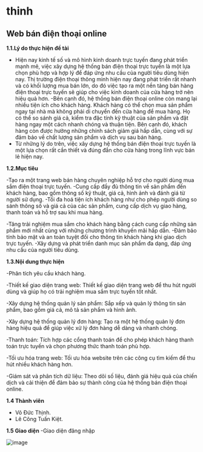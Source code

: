 # thinh
## **Web bán điện thoại online**
**1.1.Lý do thực hiện đề tài**
- Hiện nay kinh tế số và mô hình kinh doanh trực tuyến đang phát triển mạnh mẽ, việc  xây dựng hệ thống bán điện thoại trực tuyến là một lựa chọn phù hợp và hợp lý để đáp ứng nhu cầu của người tiêu dùng hiện nay. Thị trường điện thoại thông minh hiện nay đang phát triển rất nhanh và có khối lượng mua bán lớn, do đó việc tạo ra một nền tảng bán hàng điện thoại trực tuyến sẽ giúp cho việc kinh doanh của cửa hàng trở nên hiệu quả hơn.
-Bên cạnh đó, hệ thống bán điện thoại online còn mang lại nhiều tiện ích cho khách hàng. Khách hàng có thể chọn mua sản phẩm ngay tại nhà mà không phải di chuyển đến cửa hàng để mua hàng. Họ có thể so sánh giá cả, kiểm tra đặc tính kỹ thuật của sản phẩm và đặt hàng ngay một cách nhanh chóng và thuận tiện. Bên cạnh đó, khách hàng còn được hưởng những chính sách giảm giá hấp dẫn, cùng với sự đảm bảo về chất lượng sản phẩm và dịch vụ sau bán hàng.
- Từ những lý do trên, việc xây dựng hệ thống bán điện thoại trực tuyến là một lựa chọn rất cần thiết và đúng đắn cho cửa hàng trong lĩnh vực bán lẻ hiện nay.

**1.2.Mục tiêu**

-Tạo ra một trang web bán hàng chuyên nghiệp hỗ trợ cho người dùng mua sắm điện thoại trực tuyến.
-Cung cấp đầy đủ thông tin về sản phẩm đến khách hàng, bao gồm thông số kỹ thuật, giá cả, hình ảnh và đánh giá từ người sử dụng.
-Tối đa hoá tiện ích khách hàng như cho phép người dùng so sánh thông số và giá cả của các sản phẩm, cung cấp dịch vụ giao hàng, thanh toán và hỗ trợ sau khi mua hàng.

-Tăng trải nghiệm mua sắm cho khách hàng bằng cách cung cấp những sản phẩm mới nhất cùng với những chương trình khuyến mãi hấp dẫn.
-Đảm bảo tính bảo mật và an toàn tuyệt đối cho thông tin khách hàng khi giao dịch trực tuyến.
-Xây dựng và phát triển danh mục sản phẩm đa dạng, đáp ứng nhu cầu của người tiêu dùng.

**1.3.Nội dung thực hiện**

-Phân tích yêu cầu khách hàng.

-Thiết kế giao diện trang web: Thiết kế giao diện trang web để thu hút người dùng và giúp họ có trải nghiệm mua sắm trực tuyến tốt nhất.

-Xây dựng hệ thống quản lý sản phẩm: Sắp xếp và quản lý thông tin sản phẩm, bao gồm giá cả, mô tả sản phẩm và hình ảnh.

-Xây dựng hệ thống quản lý đơn hàng: Tạo ra một hệ thống quản lý đơn hàng hiệu quả để giúp việc xử lý đơn hàng dễ dàng và nhanh chóng.

-Thanh toán: Tích hợp các cổng thanh toán để cho phép khách hàng thanh toán trực tuyến và chọn phương thức thanh toán phù hợp.

-Tối ưu hóa trang web: Tối ưu hóa website trên các công cụ tìm kiếm để thu hút nhiều khách hàng hơn.

-Giám sát và phân tích dữ liệu: Theo dõi số liệu, đánh giá hiệu quả của chiến dịch và cải thiện để đảm bảo sự thành công của hệ thống bán điện thoại online.

**1.4 Thành viên**
- Võ Đức Thịnh.
- Lê Công Tuấn Kiệt.

**1.5 Giao diện**
-Giao diện đăng nhập



![image](https://github.com/Thinh1101/thinh/assets/147807734/02aa5497-2191-44aa-bf21-5b92ddeaec6b)




                                                             
